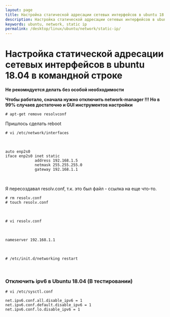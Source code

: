 ```yaml
---
layout: page
title: Настройка статической адресации сетевых интерфейсов в ubuntu 18.04 в командной строке
description: Настройка статической адресации сетевых интерфейсов в ubuntu 18.04 в командной строке
keywords: ubuntu, network, static ip
permalink: /desktop/linux/ubuntu/network/static-ip/
---
```


# Настройка статической адресации сетевых интерфейсов в ubuntu 18.04 в командной строке

**Не рекомндуется делать без особой необходимости**

**Чтобы работало, сначала нужно отключить network-manager !!! Но в 99% случаев достаточно и GUI инструментов настройки**


    # apt-get remove resolvconf


Пришлось сделать reboot


    # vi /etc/network/interfaces

<br/>

    auto enp2s0
    iface enp2s0 inet static
                 address 192.168.1.5
                 netmask 255.255.255.0
                 gateway 192.168.1.1



<br/>


Я пересоздавал resolv.conf, т.к. это был файл - ссылка на еще что-то.

    # rm resolv.conf
    # touch resolv.conf

<br/>

    # vi resolv.conf

<br/>

    nameserver 192.168.1.1

<br/>


    # /etc/init.d/networking restart


<br/>

### Отключить ipv6 в Ubuntu 18.04 (В тестировании)

    # vi /etc/sysctl.conf

    net.ipv6.conf.all.disable_ipv6 = 1
    net.ipv6.conf.default.disable_ipv6 = 1
    net.ipv6.conf.lo.disable_ipv6 = 1
